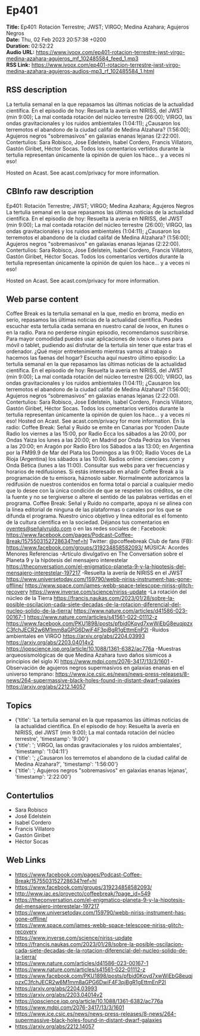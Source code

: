 # Ep401  
**Title:** Ep401: Rotación Terrestre; JWST; VIRGO; Medina Azahara; Agujeros Negros  
**Date:** Thu, 02 Feb 2023 20:57:38 +0200  
**Duration:** 02:52:22  
**Audio URL:** https://www.ivoox.com/ep401-rotacion-terrestre-jwst-virgo-medina-azahara-agujeros_mf_102485584_feed_1.mp3  
**RSS Link:** https://www.ivoox.com/ep401-rotacion-terrestre-jwst-virgo-medina-azahara-agujeros-audios-mp3_rf_102485584_1.html  

## RSS description
La tertulia semanal en la que repasamos las últimas noticias de la actualidad científica. En el episodio de hoy: Resuelta la avería en NIRISS, del JWST (min 9:00); La mal contada rotación del núcleo terrestre (26:00); VIRGO, las ondas gravitacionales y los ruidos ambientales (1:04:11); ¿Causaron los terremotos el abandono de la ciudad califal de Medina Alzahara? (1:56:00); Agujeros negros "sobremasivos" en galaxias enanas lejanas (2:22:00). Contertulios: Sara Robisco, Jose Edelstein, Isabel Cordero, Francis Villatoro, Gastón Giribet, Héctor Socas. Todos los comentarios vertidos durante la tertulia representan únicamente la opinión de quien los hace... y a veces ni eso!

 Hosted on Acast. See acast.com/privacy for more information.

## CBInfo raw description
Ep401: Rotación Terrestre; JWST; VIRGO; Medina Azahara; Agujeros Negros
La tertulia semanal en la que repasamos las últimas noticias de la actualidad científica. En el episodio de hoy: Resuelta la avería en NIRISS, del JWST (min 9:00); La mal contada rotación del núcleo terrestre (26:00); VIRGO, las ondas gravitacionales y los ruidos ambientales (1:04:11); ¿Causaron los terremotos el abandono de la ciudad califal de Medina Alzahara? (1:56:00); Agujeros negros "sobremasivos" en galaxias enanas lejanas (2:22:00). Contertulios: Sara Robisco, Jose Edelstein, Isabel Cordero, Francis Villatoro, Gastón Giribet, Héctor Socas. Todos los comentarios vertidos durante la tertulia representan únicamente la opinión de quien los hace... y a veces ni eso!



 Hosted on Acast. See acast.com/privacy for more information.




## Web parse content
Coffee Break es la tertulia semanal en la que, medio en broma, medio en serio, repasamos las últimas noticias de la actualidad científica. Puedes escuchar esta tertulia cada semana en nuestro canal de ivoox, en itunes o en la radio. Para no perderse ningún episodio, recomendamos suscribirse. Para mayor comodidad puedes usar aplicaciones de ivoox o itunes para móvil o tablet, pudiendo así disfrutar de la tertulia sin tener que estar tras el ordenador. ¿Qué mejor entretenimiento mientras vamos al trabajo o hacemos las faenas del hogar? Escucha aquí nuestro último episodio: La tertulia semanal en la que repasamos las últimas noticias de la actualidad científica. En el episodio de hoy: Resuelta la avería en NIRISS, del JWST (min 9:00); La mal contada rotación del núcleo terrestre (26:00); VIRGO, las ondas gravitacionales y los ruidos ambientales (1:04:11); ¿Causaron los terremotos el abandono de la ciudad califal de Medina Alzahara? (1:56:00); Agujeros negros “sobremasivos” en galaxias enanas lejanas (2:22:00). Contertulios: Sara Robisco, Jose Edelstein, Isabel Cordero, Francis Villatoro, Gastón Giribet, Héctor Socas. Todos los comentarios vertidos durante la tertulia representan únicamente la opinión de quien los hace… y a veces ni eso! Hosted on Acast. See acast.com/privacy for more information. En la radio: Coffee Break: Señal y Ruido se emite en Canarias por Ycoden Daute Radio los viernes a las 15:00, por Radio Ecca los sábados a las 20:00, por Ondas Yaiza los lunes a las 20:00; en Madrid por Onda Pedriza los Viernes a las 20:00; en Aragón por Radio Ebro los Sábados a las 13:00; en Argentina por la FM99.9 de Mar del Plata los Domingos a las 9:00; Radio Voces de La Rioja (Argentina) los sábados a las 10:00. Radios online: cienciaes.com y Onda Bética (lunes a las 11:00). Consultar sus webs para ver frecuencias y horarios de redifusiones. Si estás interesado en añadir Coffee Break a la programación de tu emisora, háznoslo saber. Normalmente autorizamos la redifusión de nuestros contenidos en forma total o parcial a cualquier medio que lo desee con la única condición de que se respeten los créditos, se cite la fuente y no se tergiverse o altere el sentido de las palabras vertidas en el programa. Coffee Break: Señal y Ruido no comparte, apoya ni se alinea con la línea editorial de ninguna de las plataformas o canales por los que se difunda el programa. Nuestro único objetivo y línea editorial es el fomento de la cultura científica en la sociedad. Déjanos tus comentarios en oyentes@señalyruido.com o en las redes sociales de : Facebook: https://www.facebook.com/pages/Podcast-Coffee-Break/1575503152728634?ref=hl Twitter: @pcoffeebreak Club de fans (FB): https://www.facebook.com/groups/319234858582093/ MÚSICA: Acordes Menores Referencias -Artículo divulgativo en The Conversation sobre el Planeta 9 y la hipótesis del mensajero interestelar https://theconversation.com/el-enigmatico-planeta-9-y-la-hipotesis-del-mensajero-interestelar-197217 -Resuelta la avería de NIRISS en el JWST https://www.universetoday.com/159790/webb-niriss-instrument-has-gone-offline/ https://www.space.com/james-webb-space-telescope-niriss-glitch-recovery https://www.inverse.com/science/niriss-update -La rotación del núcleo de la Tierra https://francis.naukas.com/2023/01/28/sobre-la-posible-oscilacion-cada-siete-decadas-de-la-rotacion-diferencial-del-nucleo-solido-de-la-tierra/ https://www.nature.com/articles/d41586-023-00167-1 https://www.nature.com/articles/s41561-022-01112-z https://www.facebook.com/PKU1898/posts/pfbid0Kpyd7xwWiEbG8euqjpzxC3fchJECR2w6M1mm8aGPG6DwiF4F3pjBgR1gEttmEnP2l -Ruidos ambientales en VIRGO https://arxiv.org/abs/2204.03993 https://arxiv.org/abs/2203.04014v2 https://iopscience.iop.org/article/10.1088/1361-6382/ac776a -Muestras arqueosismológicas de que Medina Azahara tuvo daños sísmicos a principios del siglo XI https://www.mdpi.com/2076-3417/13/3/1601 -Observación de agujeros negros supermasivos en galaxias enanas en el universo temprano: https://www.ice.csic.es/news/news-press-releases/8-news/264-supermassive-black-holes-found-in-distant-dwarf-galaxies https://arxiv.org/abs/2212.14057

## Topics
- {'title': 'La tertulia semanal en la que repasamos las últimas noticias de la actualidad científica. En el episodio de hoy: Resuelta la avería en NIRISS, del JWST (min 9:00); La mal contada rotación del núcleo terrestre', 'timestamp': '9:00'}
- {'title': '; VIRGO, las ondas gravitacionales y los ruidos ambientales', 'timestamp': '1:04:11'}
- {'title': '; ¿Causaron los terremotos el abandono de la ciudad califal de Medina Alzahara?', 'timestamp': '1:56:00'}
- {'title': '; Agujeros negros "sobremasivos" en galaxias enanas lejanas', 'timestamp': '2:22:00'}
## Contertulios
- Sara Robisco
- José Edelstein
- Isabel Cordero
- Francis Villatoro
- Gastón Giribet
- Héctor Socas
## Web Links
- https://www.facebook.com/pages/Podcast-Coffee-Break/1575503152728634?ref=hl
- https://www.facebook.com/groups/319234858582093/
- http://www.iac.es/proyecto/coffeebreak/?page_id=549
- https://theconversation.com/el-enigmatico-planeta-9-y-la-hipotesis-del-mensajero-interestelar-197217
- https://www.universetoday.com/159790/webb-niriss-instrument-has-gone-offline/
- https://www.space.com/james-webb-space-telescope-niriss-glitch-recovery
- https://www.inverse.com/science/niriss-update
- https://francis.naukas.com/2023/01/28/sobre-la-posible-oscilacion-cada-siete-decadas-de-la-rotacion-diferencial-del-nucleo-solido-de-la-tierra/
- https://www.nature.com/articles/d41586-023-00167-1
- https://www.nature.com/articles/s41561-022-01112-z
- https://www.facebook.com/PKU1898/posts/pfbid0Kpyd7xwWiEbG8euqjpzxC3fchJECR2w6M1mm8aGPG6DwiF4F3pjBgR1gEttmEnP2l
- https://arxiv.org/abs/2204.03993
- https://arxiv.org/abs/2203.04014v2
- https://iopscience.iop.org/article/10.1088/1361-6382/ac776a
- https://www.mdpi.com/2076-3417/13/3/1601
- https://www.ice.csic.es/news/news-press-releases/8-news/264-supermassive-black-holes-found-in-distant-dwarf-galaxies
- https://arxiv.org/abs/2212.14057